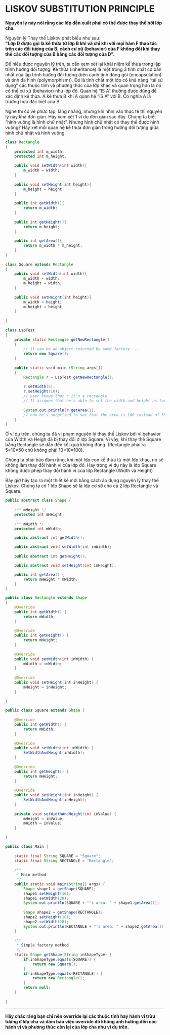 # LISKOV SUBSTITUTION PRINCIPLE

**Nguyên lý này nói rằng các lớp dẫn xuất phải có thể được thay thế bởi lớp cha.**

Nguyên lý Thay thế Liskov phát biểu như sau:\
**"Lớp D được gọi là kế thừa từ lớp B khi và chỉ khi với mọi hàm F thao tác trên các đối tượng của B, cách cư xử (behavior) của F không đổi khi thay thế các đối tượng của B bằng các đối tượng của D".**

Để hiểu được nguyên lý trên, ta cần xem xét lại khái niệm kế thừa trong lập trình hướng đối tượng. Kế thừa (inheritance) là một trong 3 tính chất cơ bản nhất của lập trình hướng đối tượng (bên cạnh tính đóng gói (encapsulation) và tính đa hình (polymorphism)). Đó là tính chất một lớp có khả năng “tái sử dụng” các thuộc tính và phương thức của lớp khác và quan trọng hơn là nó có thể cư xử (behavior) như lớp đó. Quan hệ “IS A” thường được dùng để xác định kế thừa. A kế thừa B khi A quan hệ “IS A” với B. Có nghĩa A là trường hợp đặc biệt của B

Nghe thì có vẻ phức tạp, lằng nhằng, nhưng khi nhìn vào thực tế thì nguyên lý này khá đơn giản. Hãy xem xét 1 ví dụ đơn giản sau đây.
Chúng ta biết “hình vuông là hình chữ nhật”. Nhưng hình chữ nhật có thay thế được hình vuông? Hãy xét mối quan hệ kế thừa đơn giản trong hướng đối tượng giữa hình chữ nhật và hình vuông.

```java
class Rectangle
{
    protected int m_width;
    protected int m_height;
 
    public void setWidth(int width){
        m_width = width;
    }
 
    public void setHeight(int height){
        m_height = height;
    }
 
    public int getWidth(){
        return m_width;
    }
 
    public int getHeight(){
        return m_height;
    }
 
    public int getArea(){
        return m_width * m_height;
    }
}
 
class Square extends Rectangle
{
    public void setWidth(int width){
        m_width = width;
        m_height = width;
    }
 
    public void setHeight(int height){
        m_width = height;
        m_height = height;
    }
 
}
 
class LspTest
{
    private static Rectangle getNewRectangle()
    {
        // it can be an object returned by some factory ...
        return new Square();
    }
 
    public static void main (String args[])
    {
        Rectangle r = LspTest.getNewRectangle();
 
        r.setWidth(5);
        r.setHeight(10);
        // user knows that r it's a rectangle.
        // It assumes that he's able to set the width and height as for the base class
 
        System.out.println(r.getArea());
        // now he's surprised to see that the area is 100 instead of 50.
    }
}
```

Ở ví dụ trên, chúng ta đã vi phạm nguyên lý thay thế Liskov bởi vì behavior của Width và Heigh đã bị thay đổi ở lớp Square. Vì vậy, khi thay thế Square bằng Rectangle sẽ dẫn đến kết quả không đúng. (Rectangle phải ra 5×10=50 chứ không phải 10×10=100).

Chúng ta phải bảo đảm rằng, khi một lớp con kế thừa từ một lớp khác, nó sẽ không làm thay đổi hành vi của lớp đó. Hay trong ví dụ này là lớp Square không được phép thay đổi hành vi của lớp Rectangle (Width và Height)

Bây giờ hãy tạo ra một thiết kế mới bằng cách áp dụng nguyên lý thay thế Liskov. Chúng ta có 1 lớp Shape sẽ là lớp cơ sở cho cả 2 lớp Rectangle và Square.

```java
public abstract class Shape {
 
    /** mHeight */
    protected int mHeight;
 
    /** mWidth */
    protected int mWidth;

    public abstract int getWidth();

    public abstract void setWidth(int inWidth);
 
    public abstract int getHeight();

    public abstract void setHeight(int inHeight);

    public int getArea() {
        return mHeight * mWidth;
    }
}

public class Rectangle extends Shape
{
    @Override
    public int getWidth() {
        return mWidth;
    }
 
    @Override
    public int getHeight() {
        return mHeight;
    }
 
    @Override
    public void setWidth(int inWidth) {
        mWidth = inWidth;
    }
 
    @Override
    public void setHeight(int inHeight) {
        mHeight = inHeight;
    }
 
}

public class Square extends Shape {
 
    @Override
    public int getWidth() {
        return mWidth;
    }
 
    @Override
    public void setWidth(int inWidth) {
        SetWidthAndHeight(inWidth);
    }
 
    @Override
    public int getHeight() {
        return mHeight;
    }
 
    @Override
    public void setHeight(int inHeight) {
        SetWidthAndHeight(inHeight);
    }
 
    private void setWidthAndHeight(int inValue) {
        mHeight = inValue;
        mWidth = inValue;
    }
 
}

public class Main {
 
    static final String SQUARE = "Square";
    static final String RECTANGLE = "Rectangle";
 
    /**
     * Main method
     */
    public static void main(String[] args) {
        Shape shape1 = getShape(SQUARE);
        shape1.setHeight(10);
        shape1.setWidth(20);
        System.out.println(SQUARE + "'s area: " + shape1.getArea());
 
        Shape shape2 = getShape(RECTANGLE);
        shape2.setHeight(10);
        shape2.setWidth(20);
        System.out.println(RECTANGLE + "'s area: " + shape2.getArea());
    }
 
    /**
     * Simple factory method
     */
    static Shape getShape(String inShapeType) {
        if(inShapeType.equals(SQUARE)) {
            return new Square();
        }
        if(inShapeType.equals(RECTANGLE)) {
            return new Rectangle();
        }
        return null;
    }
 
}

```

****

**Hãy chắc rằng bạn chỉ nên override lại các thuộc tính hay hành vi trừu tượng ở lớp cha vả đảm bảo việc override đó không ảnh hưởng đến các hành vi và phương thức còn lại của lớp cha như ví dụ trên.**
